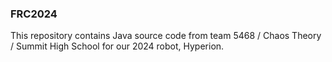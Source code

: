 ### FRC2024

This repository contains Java source code from team 5468 / Chaos Theory / Summit High School for our 2024 robot, Hyperion.

